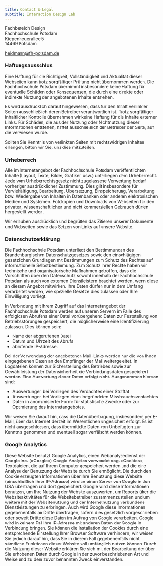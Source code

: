 ```yaml
---
title: Contact & Legal
subtitle: Interaction Design Lab
---
```


Fachbereich Design<br />
Fachhochschule Potsdam<br />
Kiepenheuerallee 5<br />
14469 Potsdam

[heidmann@fh-potsdam.de](mailto:heidmann@fh-potsdam.de)

### Haftungsausschlus
Eine Haftung für die Richtigkeit, Vollständigkeit und Aktualität dieser Webseiten kann trotz sorgfältiger Prüfung nicht übernommen werden. Die Fachhochschule Potsdam übernimmt insbesondere keine Haftung für eventuelle Schäden oder Konsequenzen, die durch eine direkte oder indirekte Nutzung der angebotenen Inhalte entstehen.

Es wird ausdrücklich darauf hingewiesen, dass für den Inhalt verlinkter Seiten ausschließlich deren Betreiber verantwortlich ist. Trotz sorgfältiger inhaltlicher Kontrolle übernehmen wir keine Haftung für die Inhalte externer Links. Für Schäden, die aus der Nutzung oder Nichtnutzung dieser Informationen entstehen, haftet ausschließlich der Betreiber der Seite, auf die verwiesen wurde.

Sollten Sie Kenntnis von verlinkten Seiten mit rechtswidrigen Inhalten erlangen, bitten wir Sie, uns dies mitzuteilen.

### Urheberrech
Alle im Internetangebot der Fachhochschule Potsdam veröffentlichten Inhalte (Layout, Texte, Bilder, Grafiken usw.) unterliegen dem Urheberrecht. Jede vom Urheberrechtsgesetz nicht zugelassene Verwertung bedarf vorheriger ausdrücklicher Zustimmung. Dies gilt insbesondere für Vervielfältigung, Bearbeitung, Übersetzung, Einspeicherung, Verarbeitung bzw. Wiedergabe von Inhalten in Datenbanken oder anderen elektronischen Medien und Systemen. Fotokopien und Downloads von Webseiten für den privaten, wissenschaftlichen und nicht kommerziellen Gebrauch dürfen hergestellt werden.

Wir erlauben ausdrücklich und begrüßen das Zitieren unserer Dokumente und Webseiten sowie das Setzen von Links auf unsere Website.

### Datenschutzerklärung

Die Fachhochschule Potsdam unterliegt den Bestimmungen des Brandenburgischen Datenschutzgesetzes sowie den einschlägigen gesetzlichen Grundlagen mit Bestimmungen zum Schutz des Rechtes auf informationelle Selbstbestimmung. Zum Schutz Ihrer Rechte haben wir technische und organisatorische Maßnahmen getroffen, dass die Vorschriften über den Datenschutz sowohl innerhalb der Fachhochschule Potsdam als auch von externen Dienstleistern beachtet werden, wenn diese an diesem Angebot mitwirken. Ihre Daten dürfen nur in dem Umfang verarbeitet werden, wie spezielle Gesetze dies zulassen oder Ihre Einwilligung vorliegt.

In Verbindung mit Ihrem Zugriff auf das Internetangebot der Fachhochschule Potsdam werden auf unseren Servern im Falle des erfolglosen Abrufens einer Datei vorübergehend Daten zur Feststellung von Betriebsstörungen gespeichert, die möglicherweise eine Identifizierung zulassen.
Dies können sein:

- Name der abgerufenen Datei
- Datum und Uhrzeit des Abrufs
- abrufende IP-Adresse.

Bei der Verwendung der angebotenen Mail-Links werden nur die von Ihnen eingegebenen Daten an den Empfänger der Mail weitergeleitet. In Logdateien können zur Sicherstellung des Betriebes sowie zur Gewährleistung der Datensicherheit die Verbindungsdaten gespeichert werden. Eine Auswertung dieser Daten erfolgt nicht. Ausgenommen hiervon sind:

- Auswertungen bei Vorliegen des Verdachtes einer Straftat
- Auswertungen bei Vorliegen eines begründeten Missbrauchsverdachtes
- Daten in anonymisierter Form: für statistische Zwecke oder zur Optimierung des Internetangebotes.

Wir weisen Sie darauf hin, dass die Datenübertragung, insbesondere per E-Mail, über das Internet derzeit im Wesentlichen ungesichert erfolgt. Es ist nicht ausgeschlossen, dass übermittelte Daten von Unbefugten zur Kenntnis genommen und eventuell sogar verfälscht werden können.

### Google Analytics

Diese Website benutzt Google Analytics, einen Webanalysedienst der Google Inc. (»Google«) Google Analytics verwendet sog. »Cookies«, Textdateien, die auf Ihrem Computer gespeichert werden und die eine Analyse der Benutzung der Website durch Sie ermöglicht. Die durch den Cookie erzeugten Informationen über Ihre Benutzung diese Website (einschließlich Ihrer IP-Adresse) wird an einen Server von Google in den USA übertragen und dort gespeichert. Google wird diese Informationen benutzen, um Ihre Nutzung der Website auszuwerten, um Reports über die Websiteaktivitäten für die Websitebetreiber zusammenzustellen und um weitere mit der Websitenutzung und der Internetnutzung verbundene Dienstleistungen zu erbringen. Auch wird Google diese Informationen gegebenenfalls an Dritte übertragen, sofern dies gesetzlich vorgeschrieben oder soweit Dritte diese Daten im Auftrag von Google verarbeiten. Google wird in keinem Fall Ihre IP-Adresse mit anderen Daten der Google in Verbindung bringen. Sie können die Installation der Cookies durch eine entsprechende Einstellung Ihrer Browser Software verhindern; wir weisen Sie jedoch darauf hin, dass Sie in diesem Fall gegebenenfalls nicht sämtliche Funktionen dieser Website voll umfänglich nutzen können. Durch die Nutzung dieser Website erklären Sie sich mit der Bearbeitung der über Sie erhobenen Daten durch Google in der zuvor beschriebenen Art und Weise und zu dem zuvor benannten Zweck einverstanden.